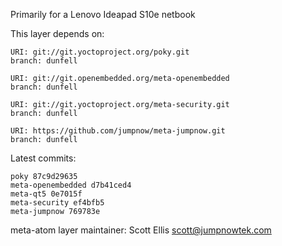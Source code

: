 Primarily for a Lenovo Ideapad S10e netbook

This layer depends on:

    URI: git://git.yoctoproject.org/poky.git
    branch: dunfell

    URI: git://git.openembedded.org/meta-openembedded
    branch: dunfell

    URI: git://git.yoctoproject.org/meta-security.git
    branch: dunfell

    URI: https://github.com/jumpnow/meta-jumpnow.git
    branch: dunfell


Latest commits:

    poky 87c9d29635
    meta-openembedded d7b41ced4
    meta-qt5 0e7015f
    meta-security ef4bfb5
    meta-jumpnow 769783e

meta-atom layer maintainer: Scott Ellis <scott@jumpnowtek.com>
